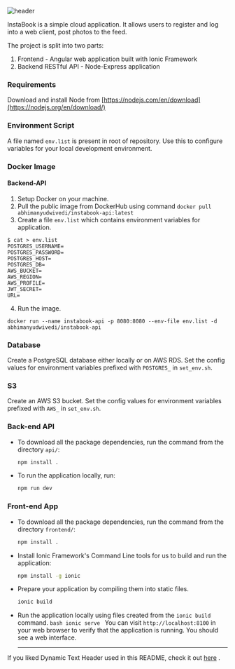 ![header](https://dvlprabhi-dp.vercel.app/?text=InstaBook)

InstaBook is a simple cloud application. It allows users to register and log into a web client, post photos to the feed.

The project is split into two parts:

1. Frontend - Angular web application built with Ionic Framework
2. Backend RESTful API - Node-Express application

### Requirements

Download and install Node from [https://nodejs.com/en/download](https://nodejs.org/en/download/)

### Environment Script

A file named `env.list` is present in root of repository. Use this to configure variables for your local development environment.

### Docker Image

#### Backend-API

1. Setup Docker on your machine.
2. Pull the public image from DockerHub using command `docker pull abhimanyudwivedi/instabook-api:latest`
3. Create a file `env.list` which contains environment variables for application.

```
$ cat > env.list
POSTGRES_USERNAME=
POSTGRES_PASSWORD=
POSTGRES_HOST=
POSTGRES_DB=
AWS_BUCKET=
AWS_REGION=
AWS_PROFILE=
JWT_SECRET=
URL=
```

4.  Run the image.

```
docker run --name instabook-api -p 8080:8080 --env-file env.list -d abhimanyudwivedi/instabook-api
```

### Database

Create a PostgreSQL database either locally or on AWS RDS. Set the config values for environment variables prefixed with `POSTGRES_` in `set_env.sh`.

### S3

Create an AWS S3 bucket. Set the config values for environment variables prefixed with `AWS_` in `set_env.sh`.

### Back-end API

- To download all the package dependencies, run the command from the directory `api/`:
  ```bash
  npm install .
  ```
- To run the application locally, run:
  ```bash
  npm run dev
  ```

### Front-end App

- To download all the package dependencies, run the command from the directory `frontend/`:
  ```bash
  npm install .
  ```
- Install Ionic Framework's Command Line tools for us to build and run the application:
  ```bash
  npm install -g ionic
  ```
- Prepare your application by compiling them into static files.
  ```bash
  ionic build
  ```
- Run the application locally using files created from the `ionic build` command.
  `bash ionic serve `
  You can visit `http://localhost:8100` in your web browser to verify that the application is running. You should see a web interface.

  ***

If you liked Dynamic Text Header used in this README, check it out [here](https://gist.github.com/dwivediabhimanyu/f7f11956abc3ebd8015a668834c3d6c0) .
